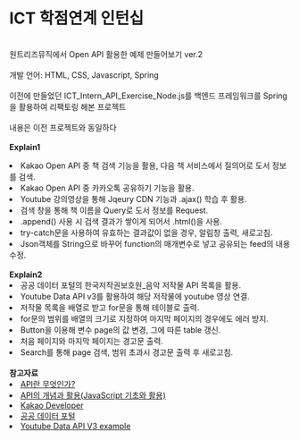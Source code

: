 <H1>ICT 학점연계 인턴십</H1> 

<br>원트리즈뮤직에서 Open API 활용한 예제 만들어보기 ver.2 </br>
<br>개발 언어: HTML, CSS, Javascript, Spring </br>
<br>이전에 만들었던 ICT_Intern_API_Exercise_Node.js를 백엔드 프레임워크를 Spring을 활용하여 리팩토링 해본 프로젝트</br>
<br>내용은 이전 프로젝트와 동일하다</br>
<br>
<strong>Explain1</strong>
    <li>Kakao Open API 중 책 검색 기능을 활용, 다음 책 서비스에서 질의어로 도서 정보를 검색.</li>
    <li>Kakao Open API 중 카카오톡 공유하기 기능을 활용.</li>
    <li>Youtube 강의영상을 통해 Jqeury CDN 기능과 .ajax() 학습 후 활용.</li>
    <li>검색 창을 통해 책 이름을 Query로 도서 정보를 Request.</li>
    <li>.append() 사용 시 검색 결과가 쌓이게 되어서 .html()을 사용.</li>
    <li>try-catch문을 사용하여 유효하는 결과값이 없을 경우, 알림창 출력, 새로고침.</li>
    <li>Json객체를 String으로 바꾸어 function의 매개변수로 넣고 공유되는 feed의 내용 수정. </li>
<br>
<strong>Explain2</strong>
    <li>공공 데이터 포털의 한국저작권보호원_음악 저작물 API 목록을 활용.</li>
    <li>Youtube Data API v3를 활용하여 해당 저작물에 youtube 영상 연결.</li>
    <li>저작물 목록을 배열로 받고 for문을 통해 테이블로 출력.</li>
    <li>for문의 범위를 배열의 크기로 지정하여 마지막 페이지의 경우에도 에러 방지.</li>
    <li>Button을 이용해 변수 page의 값 변경, 그에 따른 table 갱신.</li>
    <li>처음 페이지와 마지막 페이지는 경고문 출력.</li>
    <li>Search를 통해 page 검색, 범위 초과시 경고문 출력 후 새로고침.</li>
<br>
    <strong>참고자료</strong>
    <a href="https://www.youtube.com/watch?v=Jg3FFBLyhK0" target="_blank">
        <li>API란 무엇인가?</li>
    </a>
        <a href="https://www.youtube.com/watch?v=QPEUU89AOg8" target="_blank">
        <li>API의 개념과 활용(JavaScript 기초와 활용)</li>
    </a>
    <a href="https://developers.kakao.com/" target="_blank">
        <li>Kakao Developer</li>
    </a>
    <a href="https://www.data.go.kr/index.do" target="_blank">
        <li>공공 데이터 포털</li>
    </a>
    <a href="https://www.youtube.com/watch?v=EAyo3_zJj5c" target="_blank">
        <li>Youtube Data API V3 example</li>
    </a>
